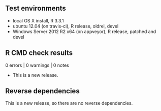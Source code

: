 ## Test environments
* local OS X install, R 3.3.1
* ubuntu 12.04 (on travis-ci), R release, oldrel, devel
* Windows Server 2012 R2 x64 (on appveyor), R release, patched and devel

## R CMD check results

0 errors | 0 warnings | 0 notes

* This is a new release.

## Reverse dependencies

This is a new release, so there are no reverse dependencies.
